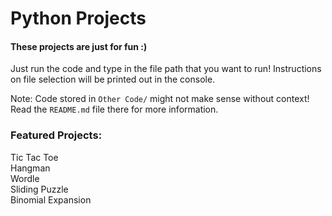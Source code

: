 # Python Projects
#### These projects are just for fun :)
Just run the code and type in the file path that you want to run!
Instructions on file selection will be printed out in the console.

Note: Code stored in `Other Code/` might not make sense without context! Read the `README.md` file there for more information.

### Featured Projects:
Tic Tac Toe\
Hangman\
Wordle\
Sliding Puzzle\
Binomial Expansion
